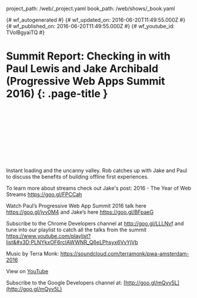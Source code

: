 project_path: /web/_project.yaml
book_path: /web/shows/_book.yaml

{# wf_autogenerated #}
{# wf_updated_on: 2016-06-20T11:49:55.000Z #}
{# wf_published_on: 2016-06-20T11:49:55.000Z #}
{# wf_youtube_id: TVolBgyaiTQ #}

# Summit Report: Checking in with Paul Lewis and Jake Archibald (Progressive Web Apps Summit 2016) {: .page-title }


<div class="video-wrapper">
  <iframe class="devsite-embedded-youtube-video" data-video-id="TVolBgyaiTQ"
          data-autohide="1" data-showinfo="0" frameborder="0" allowfullscreen>
  </iframe>
</div>

Instant loading and the uncanny valley. Rob catches up with Jake and Paul to discuss the benefits of building offline first experiences.

To learn more about streams check out Jake&#x27;s post: 2016 - The Year of Web Streams
https://goo.gl/FPCCah

Watch Paul’s Progressive Web App Summit 2016 talk here https://goo.gl/jvv0M4 and Jake’s here https://goo.gl/BFpaeG

Subscribe to the Chrome Developers channel at http://goo.gl/LLLNvf and tune into our playlist to catch all the talks from the summit
https://www.youtube.com/playlist?list&#x3D;PLNYkxOF6rcIAWWNR_Q6eLPhsyx6VvYjVb

Music by Terra Monk: https://soundcloud.com/terramonk/pwa-amsterdam-2016

View on [YouTube](https://youtu.be/TVolBgyaiTQ)

Subscribe to the Google Developers channel at: [http://goo.gl/mQyv5L](http://goo.gl/mQyv5L)
